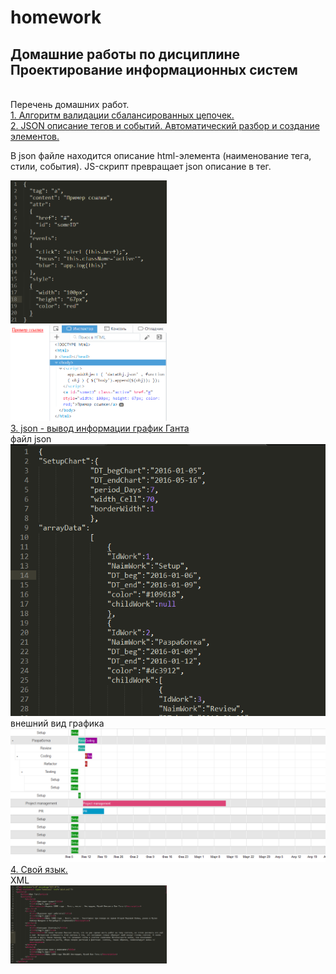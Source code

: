 # homework
<h2>Домашние работы по дисциплине Проектирование информационных систем</h2><br>
Перечень домашних работ.<br>
<a href="http://rawgit.com/Marina123456/homework/master/js_stackD/index.html">1. Алгоритм валидации сбалансированных цепочек.</a><br>
<a href="https://rawgit.com/Marina123456/homework/master/json/index.html">2. JSON описание тегов и событий. Автоматический разбор и создание элементов.</a><br>

В json файле находится описание html-элемента (наименование тега, стили, события). JS-скрипт превращает json описание в тег.

<img src="/json/img/1.png" width=250><br> <img src="/json/img/2.png" width=250><br>
<a href="http://rawgit.com/Marina123456/JsonProject/master/index.html">3. json - вывод информации график Ганта</a><br>
файл json<br>
<img src="/img/1.png"><br>
внешний вид графика<br>
<img src="/img/2.png"><br>
<a href="https://rawgit.com/Marina123456/homework/master/xml/pictures.xml">4. Свой язык.</a><br>
XML<br>
<img src="/img/3.png" width=250><br> 
